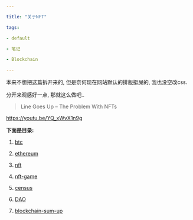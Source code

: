 ```yaml
---

title: "关于NFT"

tags:

- default

- 笔记

- Blockchain

---
```




本来不想把这篇拆开来的, 但是奈何现在网站默认的排版挺屎的, 我也没空改css.



分开来观感好一点, 那就这么做吧..



>  Line Goes Up – The Problem With NFTs

  https://youtu.be/YQ_xWvX1n9g





**下面是目录:**



1. [btc](notes/nft/btc.md)

2. [ethereum](notes/nft/ethereum.md)

3. [nft](notes/nft/nft.md)

4. [nft-game](notes/nft/nft-game.md)

5. [census](notes/nft/census.md)

6. [DAO](notes/nft/DAO.md)

7. [blockchain-sum-up](notes/nft/blockchain-sum-up.md)



